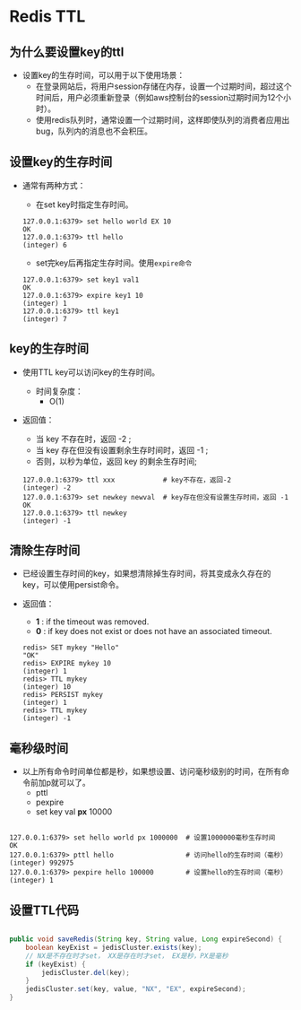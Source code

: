 # Redis TTL

## 为什么要设置key的ttl

- 设置key的生存时间，可以用于以下使用场景：
  - 在登录网站后，将用户session存储在内存，设置一个过期时间，超过这个时间后，用户必须重新登录（例如aws控制台的session过期时间为12个小时）。
  - 使用redis队列时，通常设置一个过期时间，这样即使队列的消费者应用出bug，队列内的消息也不会积压。

## 设置key的生存时间

- 通常有两种方式：

  - 在set key时指定生存时间。

  ``` shell
  127.0.0.1:6379> set hello world EX 10
  OK
  127.0.0.1:6379> ttl hello
  (integer) 6
  
  ```

  - set完key后再指定生存时间。使用`expire命令` 

  ``` shell
  127.0.0.1:6379> set key1 val1
  OK
  127.0.0.1:6379> expire key1 10
  (integer) 1
  127.0.0.1:6379> ttl key1
  (integer) 7
  ```

  

## key的生存时间

- 使用TTL key可以访问key的生存时间。
  - 时间复杂度：
    - O(1)

- 返回值：

  - 当 key 不存在时，返回 -2 ;
  - 当 key 存在但没有设置剩余生存时间时，返回 -1 ;
  - 否则，以秒为单位，返回 key 的剩余生存时间;

  ``` shell
  127.0.0.1:6379> ttl xxx            # key不存在，返回-2
  (integer) -2
  127.0.0.1:6379> set newkey newval  # key存在但没有设置生存时间，返回 -1
  OK
  127.0.0.1:6379> ttl newkey
  (integer) -1
  ```

## 清除生存时间

- 已经设置生存时间的key，如果想清除掉生存时间，将其变成永久存在的key，可以使用persist命令。

- 返回值：

  - **1** :  if the timeout was removed.
  - **0** :  if key does not exist or does not have an associated timeout.

  ``` shell
  redis> SET mykey "Hello"
  "OK"
  redis> EXPIRE mykey 10
  (integer) 1
  redis> TTL mykey
  (integer) 10
  redis> PERSIST mykey
  (integer) 1
  redis> TTL mykey
  (integer) -1
  ```

  

## 毫秒级时间

- 以上所有命令时间单位都是秒，如果想设置、访问毫秒级别的时间，在所有命令前加p就可以了。
  - pttl
  - pexpire
  - set key val **px** 10000

``` shell

127.0.0.1:6379> set hello world px 1000000  # 设置1000000毫秒生存时间
OK
127.0.0.1:6379> pttl hello                  # 访问hello的生存时间（毫秒）
(integer) 992975
127.0.0.1:6379> pexpire hello 100000        # 设置hello的生存时间（毫秒）
(integer) 1
```



## 设置TTL代码

``` java

public void saveRedis(String key, String value, Long expireSecond) {
    boolean keyExist = jedisCluster.exists(key);
    // NX是不存在时才set， XX是存在时才set， EX是秒，PX是毫秒
    if (keyExist) {
        jedisCluster.del(key);
    }
    jedisCluster.set(key, value, "NX", "EX", expireSecond);
}
```

